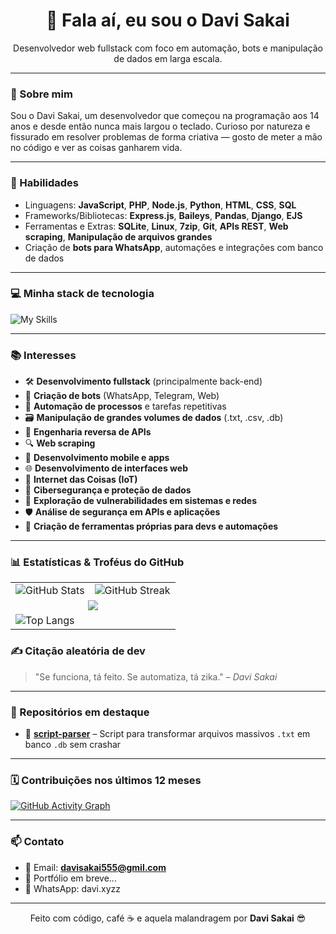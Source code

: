 <h1 align="center">👋 Fala aí, eu sou o Davi Sakai</h1>

<p align="center">
  Desenvolvedor web fullstack com foco em automação, bots e manipulação de dados em larga escala.
</p>

---

### 🚀 Sobre mim

Sou o Davi Sakai, um desenvolvedor que começou na programação aos 14 anos e desde então nunca mais largou o teclado. Curioso por natureza e fissurado em resolver problemas de forma criativa — gosto de meter a mão no código e ver as coisas ganharem vida.

---

### 🧠 Habilidades

- Linguagens: **JavaScript**, **PHP**, **Node.js**, **Python**, **HTML**, **CSS**, **SQL**
- Frameworks/Bibliotecas: **Express.js**, **Baileys**, **Pandas**, **Django**, **EJS**
- Ferramentas e Extras: **SQLite**, **Linux**, **7zip**, **Git**, **APIs REST**, **Web scraping**, **Manipulação de arquivos grandes**
- Criação de **bots para WhatsApp**, automações e integrações com banco de dados

---

### 💻 Minha stack de tecnologia

![My Skills](https://skillicons.dev/icons?i=js,nodejs,php,python,html,css,sqlite,linux,git)

---

### 📚 Interesses

- 🛠️ **Desenvolvimento fullstack** (principalmente back-end)
- 🤖 **Criação de bots** (WhatsApp, Telegram, Web)
- 🧠 **Automação de processos** e tarefas repetitivas
- 🗃️ **Manipulação de grandes volumes de dados** (.txt, .csv, .db)
- 🧬 **Engenharia reversa de APIs**
- 🔍 **Web scraping**
- 📱 **Desenvolvimento mobile e apps**
- 🌐 **Desenvolvimento de interfaces web**
- 🧩 **Internet das Coisas (IoT)**
- 🔐 **Cibersegurança e proteção de dados**
- 🧪 **Exploração de vulnerabilidades em sistemas e redes**
- 🛡️ **Análise de segurança em APIs e aplicações**
- 🧰 **Criação de ferramentas próprias para devs e automações**

---

### 📊 Estatísticas & Troféus do GitHub

<table>
  <tr>
    <td>
      <img src="https://github-readme-stats.vercel.app/api?username=Davixyzz&show_icons=true&theme=tokyonight" alt="GitHub Stats" />
    </td>
    <td>
      <img src="https://github-readme-streak-stats.herokuapp.com/?user=Davixyzz&theme=tokyonight" alt="GitHub Streak" />
    </td>
  </tr>
  <tr>
    <td colspan="3" align="center">
      <img src="https://github-profile-trophy.vercel.app/?username=Davixyzz&theme=tokyonight&no-frame=true&row=1&column=6" />
    </td>
  </tr
    <tr>
       <td>
      <img src="https://github-readme-stats.vercel.app/api/top-langs/?username=Davixyzz&layout=compact&theme=tokyonight" alt="Top Langs" />
    </td>
    </tr>
</table>


### ✍️ Citação aleatória de dev

> "Se funciona, tá feito. Se automatiza, tá zika." – *Davi Sakai*

---

### 📌 Repositórios em destaque
- 📁 [**script-parser**](https://github.com/davisakai/script-parser) – Script para transformar arquivos massivos `.txt` em banco `.db` sem crashar

---

### 🗓️ Contribuições nos últimos 12 meses

[![GitHub Activity Graph](https://github-readme-activity-graph.cyclic.app/graph?username=davisakai&theme=tokyo-night)](https://github.com/davisakai)

---

### 📫 Contato

- 📧 Email: **davisakai555@gmil.com**
- 🔗 Portfólio em breve...
- 📱 WhatsApp: davi.xyzz

---

<p align="center">
  Feito com código, café ☕ e aquela malandragem por <strong>Davi Sakai</strong> 😎
</p>
